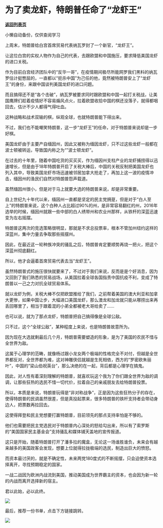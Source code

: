 # 为了卖龙虾，特朗普任命了“龙虾王”

[**返回列表页**](/gzh/政事堂2019)

小懒自动备份，仅供查阅学习

上周末，特朗普给白宫首席贸易代表纳瓦罗封了一个新官，“龙虾王”。

  

让这位白宫的实权人物作为自己的代表，去跟欧盟和中国施压，要求降低美国龙虾的进口关税。  

  

作为目前白宫经济团队中的“反华一哥”，在疫情期间极尽所能网罗我们黑料的纳瓦罗估计挺憋屈的，一直都以“扼杀中国”为己任的他，竟然被特朗普安上了“龙虾王”的身份，来跟中国谈判美国龙虾的进口问题。

  

而且搞得还不是“各个击破”，纳瓦罗被要求同时跟欧盟和中国一起打关税战，让美国鹰牌们趁着疫情好不容易煽风点火，拉着欧盟收拾中国的棋还没落子，就得都咽回去，估计不少人都得气得吐血。

  

这种战略和战术双输的棋，纵观全球，也就特朗普能下得出来。

  

不过，我们也不能嘲笑特朗普，这一步“龙虾王”的任命，对于特朗普来说却是一步好棋。

  

美国龙虾由于主要产自缅因州，因此又被称为缅因龙虾，只不过这些龙虾一般都在波士顿被转运，导致国内称之为“”波士顿龙虾”。  

  

在过去的十年里，随着中国吃货的买买买，作为缅因州支柱产业的龙虾捕捞得以迅速增长，但是由于18年特朗普开启了关税大棒后，中国的关税反制把美国龙虾也列入其中，导致美国龙虾市场迅速被邻居加拿大抢走了，再加上这一波的疫情冲击，缅因州的渔民们自然对特朗普怨声载道。

  

虽然缅因州很小，但是对于马上就要大选的特朗普来说，却是非常重要。  

  

自上世纪九十年代以来，缅因州一直都是坚定的民主党拥趸，但是对于“白人至上”的特朗普来说，这个白种人占比超过90%的州，是非常容易翻红的州，2016年选举的时候，缅因州就跟一些中部的白人绣带州和农业州那样，从铁杆的深蓝迅速变为左右摇摆。

  

特朗普这两次的竞选策略很明显，那就是不求总投票率，根本不管加州纽约这样的深蓝州，集中力量去争取那些摇摆州。

  

因此，在最近这一轮种族冲突的骚乱之后，特朗普肯定要顺势再烧一把火，把这个深蓝州彻底翻红。

  

所以，他才会逼着首席贸易代表去当“龙虾王”。  

  

虽然特朗普式的施压很快就要来了，不过对于我们来说，反而是是个好消息，因为又回到了我们熟悉的贸易战场，从美国拉着全球各国指责中国抗疫不利，变成了特朗普以一己之力对抗全球贸易体系。  

  

就以龙虾为例，关税大棒不仅把欧盟推给了我们，之前帮着美国的澳大利亚和加拿大更惨，如果中国让步，大幅进口美国龙虾，那么澳龙和加龙就只能从哪捞出来再丢回哪里了，相当于跟着混的小弟全都被老大哥给卖了......

  

也可以说，就为了那点龙虾，特朗普把自己搞得像是全球公敌。

  

只不过，这个“全球公敌”，某种程度上来说，也是特朗普故意所为。

  

因为现在大选就剩最后几个月，特朗普需要塑造的形象，是为了美国的农民不惜与全世界为敌。

  

这属于心理学的范畴，就像杨过跟小龙女两个极端的性格完全不对付，但越是全世界都反对，全世界都为难，这对神雕侠侣就越是生死相依，西方的“罗密欧朱丽叶”，中国的“梁山伯祝英台”，那么决绝的在一起，背后都是心理学在搞鬼。

  

因此，对人性有着深刻理解的特朗普，就喜欢玩这个我为了你们跟全世界为敌的调调，让那些狂热的选民不惜一切代价，拉着自己的亲戚朋友去给特朗普投票。  

  

所以，本质是来说，特朗普玩得是“非对称战争”，正是因为这些狂热分子的存在，使得特朗普的民调虽然很差，但是真投起票来，很多特朗普的铁杆支持者会带动身边人，把票数再拉回去。

  

这使得拜登和民主党想要打赢特朗普，目前领先的那点支持率怕是不够的。

  

他们也需要把民主党选民对于特朗普内心深处的怒给勾出来，所以有了索罗斯的“美国国家民主基金会”支持骚乱和媒体铺天盖地的宣传报道。

  

这只是开始，随着特朗普打开了潘多拉的魔盒，无论这一场谁胜谁负，未来会有越来越多的美国政客会发现，想要上位就得拉拢极端的选民，制造出巨大的愤怒。  

  

而资本最讨厌的，就是不确定性，未来两党180度式的不断摇摆，只会迫使资本选择离开，寻找预期稳定的国家。

  

一战二战因为欧洲内战流到美国，推动美国成为世界霸主的资本，也会因为新一轮的内战而离开选择新的宿主。

  

君以此始，必以此终。  

  

![](https://mmbiz.qpic.cn/mmbiz_jpg/rxhS23yu8cPp0iaKAfe0ZsWfgGcY72o9Nror8TicrtnlDsqzY7y4Kum4fM3X0FMEGlbvm9HvZUiaETSnLt4DHNLbQ/640?wx_fmt=jpeg)

  

最后，推荐一份书单，点击下方链接跳转。  

  

[![](https://mmbiz.qpic.cn/mmbiz_png/rxhS23yu8cP5rGyNbl92QFe0PDWOlKTIfwLy3B7nwbbEgKvTvrGtZ91qTI505eqsNB9dETJrfFCic8UyxRFic8hQ/640?wx_fmt=png)](https://mp.weixin.qq.com/s?__biz=Mzg3NjE1MDAzMw==&mid=2247484997&idx=1&sn=8f205fb15ccd4c35b7a5da630c2ea50a&scene=21#wechat_redirect)

  


